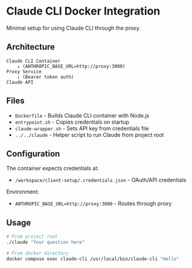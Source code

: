 # Claude CLI Docker Integration

Minimal setup for using Claude CLI through the proxy.

## Architecture

```
Claude CLI Container
    ↓ (ANTHROPIC_BASE_URL=http://proxy:3000)
Proxy Service
    ↓ (Bearer token auth)
Claude API
```

## Files

- `Dockerfile` - Builds Claude CLI container with Node.js
- `entrypoint.sh` - Copies credentials on startup
- `claude-wrapper.sh` - Sets API key from credentials file
- `../../claude` - Helper script to run Claude from project root

## Configuration

The container expects credentials at:

- `/workspace/client-setup/.credentials.json` - OAuth/API credentials

Environment:

- `ANTHROPIC_BASE_URL=http://proxy:3000` - Routes through proxy

## Usage

```bash
# From project root
./claude "Your question here"

# From docker directory
docker compose exec claude-cli /usr/local/bin/claude-cli "Hello"
```
